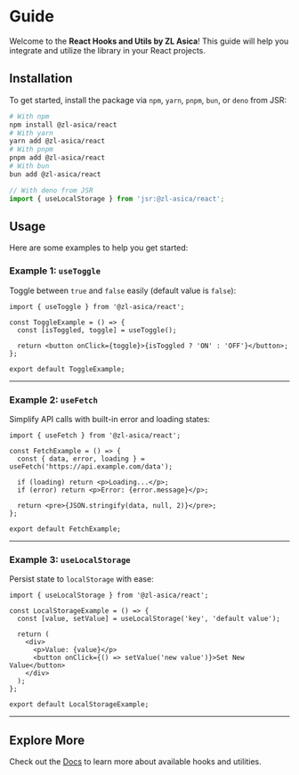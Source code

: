 # Guide

Welcome to the **React Hooks and Utils by ZL Asica**! This guide will help you integrate and utilize the library in your React projects.

## Installation

To get started, install the package via `npm`, `yarn`, `pnpm`, `bun`, or `deno` from JSR:

```bash
# With npm
npm install @zl-asica/react
# With yarn
yarn add @zl-asica/react
# With pnpm
pnpm add @zl-asica/react
# With bun
bun add @zl-asica/react
```

```ts
// With deno from JSR
import { useLocalStorage } from 'jsr:@zl-asica/react';
```

## Usage

Here are some examples to help you get started:

### Example 1: `useToggle`

Toggle between `true` and `false` easily (default value is `false`):

```tsx
import { useToggle } from '@zl-asica/react';

const ToggleExample = () => {
  const [isToggled, toggle] = useToggle();

  return <button onClick={toggle}>{isToggled ? 'ON' : 'OFF'}</button>;
};

export default ToggleExample;
```

---

### Example 2: `useFetch`

Simplify API calls with built-in error and loading states:

```tsx
import { useFetch } from '@zl-asica/react';

const FetchExample = () => {
  const { data, error, loading } = useFetch('https://api.example.com/data');

  if (loading) return <p>Loading...</p>;
  if (error) return <p>Error: {error.message}</p>;

  return <pre>{JSON.stringify(data, null, 2)}</pre>;
};

export default FetchExample;
```

---

### Example 3: `useLocalStorage`

Persist state to `localStorage` with ease:

```tsx
import { useLocalStorage } from '@zl-asica/react';

const LocalStorageExample = () => {
  const [value, setValue] = useLocalStorage('key', 'default value');

  return (
    <div>
      <p>Value: {value}</p>
      <button onClick={() => setValue('new value')}>Set New Value</button>
    </div>
  );
};

export default LocalStorageExample;
```

---

## Explore More

Check out the [Docs](/docs/) to learn more about available hooks and utilities.
